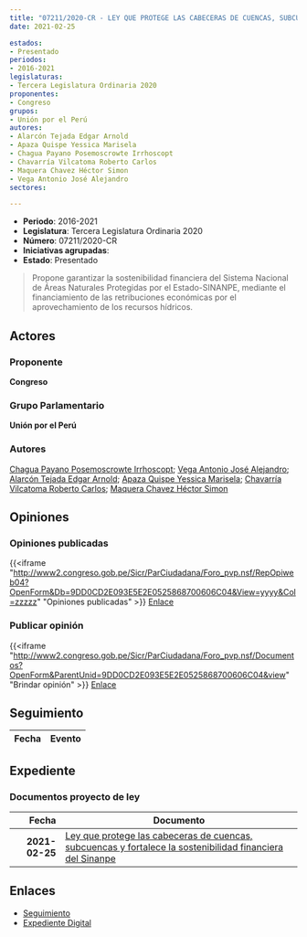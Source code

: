 ```yaml
---
title: "07211/2020-CR - LEY QUE PROTEGE LAS CABECERAS DE CUENCAS, SUBCUENCAS Y FORTALECE LA SOSTENIBILIDAD FINANCIERA DEL SINANPE"
date: 2021-02-25

estados:
- Presentado
periodos:
- 2016-2021
legislaturas:
- Tercera Legislatura Ordinaria 2020
proponentes:
- Congreso
grupos:
- Unión por el Perú
autores:
- Alarcón Tejada Edgar Arnold
- Apaza Quispe Yessica Marisela
- Chagua Payano Posemoscrowte Irrhoscopt
- Chavarría Vilcatoma Roberto Carlos
- Maquera Chavez Héctor Simon
- Vega Antonio José Alejandro
sectores:

---
```

- **Periodo**: 2016-2021
- **Legislatura**: Tercera Legislatura Ordinaria 2020
- **Número**: 07211/2020-CR
- **Iniciativas agrupadas**: 
- **Estado**: Presentado

> Propone garantizar la sostenibilidad financiera del Sistema Nacional de Áreas Naturales Protegidas por el Estado-SINANPE, mediante el financiamiento de las retribuciones económicas por el aprovechamiento de los recursos hídricos.


## Actores

### Proponente

**Congreso**

### Grupo Parlamentario

**Unión por el Perú**

### Autores

[Chagua Payano Posemoscrowte Irrhoscopt](mailto:mailto:pchagua@congreso.gob.pe); [Vega Antonio José Alejandro](mailto:mailto:jvegaa@congreso.gob.pe); [Alarcón Tejada Edgar Arnold](mailto:mailto:ealarcont@congreso.gob.pe); [Apaza Quispe Yessica Marisela](mailto:mailto:yapaza@congreso.gob.pe); [Chavarría Vilcatoma Roberto Carlos](mailto:mailto:rchavarria@congreso.gob.pe); [Maquera Chavez Héctor Simon](mailto:mailto:hmaquera@congreso.gob.pe)

## Opiniones

### Opiniones publicadas

{{<iframe "http://www2.congreso.gob.pe/Sicr/ParCiudadana/Foro_pvp.nsf/RepOpiweb04?OpenForm&Db=9DD0CD2E093E5E2E0525868700606C04&View=yyyy&Col=zzzzz" "Opiniones publicadas" >}}
[Enlace](http://www2.congreso.gob.pe/Sicr/ParCiudadana/Foro_pvp.nsf/RepOpiweb04?OpenForm&Db=9DD0CD2E093E5E2E0525868700606C04&View=yyyy&Col=zzzzz)

### Publicar opinión

{{<iframe "http://www2.congreso.gob.pe/Sicr/ParCiudadana/Foro_pvp.nsf/Documentos?OpenForm&ParentUnid=9DD0CD2E093E5E2E0525868700606C04&view" "Brindar opinión" >}}
[Enlace](http://www2.congreso.gob.pe/Sicr/ParCiudadana/Foro_pvp.nsf/Documentos?OpenForm&ParentUnid=9DD0CD2E093E5E2E0525868700606C04&view)


## Seguimiento

| Fecha | Evento |
|------:|--------|


## Expediente

### Documentos proyecto de ley

| Fecha | Documento |
|------:|-----------|
| **2021-02-25** | [Ley que protege las cabeceras de cuencas, subcuencas y fortalece la sostenibilidad financiera del Sinanpe](http://www.leyes.congreso.gob.pe/Documentos/2016_2021/Proyectos_de_Ley_y_de_Resoluciones_Legislativas/PL07211-20210225.pdf) |

## Enlaces

- [Seguimiento](http://www2.congreso.gob.pe/Sicr/TraDocEstProc/CLProLey2016.nsf/f7fff46988ca05b1052578e100829cc7/2c45ff34a6309d7c0525868700760227?OpenDocument)
- [Expediente Digital](http://www2.congreso.gob.pe/Sicr/TraDocEstProc/Expvirt_2011.nsf/visbusqptramdoc1621/07211?opendocument)

